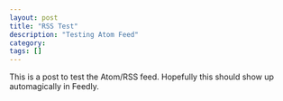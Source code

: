```yaml
---
layout: post
title: "RSS Test"
description: "Testing Atom Feed"
category: 
tags: []
---
```


This is a post to test the Atom/RSS feed. Hopefully this should show
up automagically in Feedly.